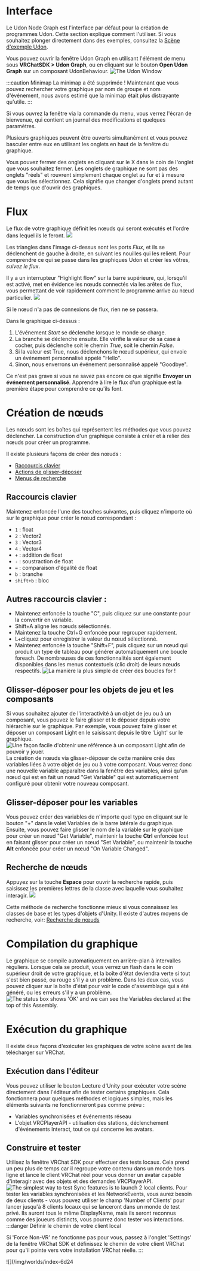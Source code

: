 

# Interface
Le Udon Node Graph est l'interface par défaut pour la création de programmes Udon. Cette section explique comment l'utiliser. Si vous souhaitez plonger directement dans des exemples, consultez la [Scène d'exemple Udon](/worlds/examples/udon-example-scene).

Vous pouvez ouvrir la fenêtre Udon Graph en utilisant l'élément de menu sous **VRChatSDK > Udon Graph**, ou en cliquant sur le bouton **Open Udon Graph** sur un composant UdonBehaviour.
![The Udon Window](/img/worlds/index-a1d7f43-open-graph.png)

:::caution Minimap
La minimap a été supprimée ! Maintenant que vous pouvez rechercher votre graphique par nom de groupe et nom d'événement, nous avons estimé que la minimap était plus distrayante qu'utile.
:::

Si vous ouvrez la fenêtre via la commande du menu, vous verrez l'écran de bienvenue, qui contient un journal des modifications et quelques paramètres.

Plusieurs graphiques peuvent être ouverts simultanément et vous pouvez basculer entre eux en utilisant les onglets en haut de la fenêtre du graphique.

Vous pouvez fermer des onglets en cliquant sur le X dans le coin de l'onglet que vous souhaitez fermer. Les onglets de graphique ne sont pas des onglets "réels" et rouvrent simplement chaque onglet au fur et à mesure que vous les sélectionnez. Cela signifie que changer d'onglets prend autant de temps que d'ouvrir des graphiques.

# Flux
Le flux de votre graphique définit les nœuds qui seront exécutés et l'ordre dans lequel ils le feront.
![](/img/worlds/index-f9c508c-simple-branching.png)

Les triangles dans l'image ci-dessus sont les ports _Flux_, et ils se déclenchent de gauche à droite, en suivant les nouilles qui les relient. Pour comprendre ce qui se passe dans les graphiques Udon et créer les vôtres, _suivez le flux_.

Il y a un interrupteur "Highlight flow" sur la barre supérieure, qui, lorsqu'il est activé, met en évidence les nœuds connectés via les arêtes de flux, vous permettant de voir rapidement comment le programme arrive au nœud particulier.
![](/img/worlds/index-2139dee-simple-flow-highlight.png)

Si le nœud n'a pas de connexions de flux, rien ne se passera.

Dans le graphique ci-dessus :
1. L'événement _Start_ se déclenche lorsque le monde se charge.
2. La branche se déclenche ensuite. Elle vérifie la valeur de sa case à cocher, puis déclenche soit le chemin *True*, soit le chemin *False*.
3. Si la valeur est True, nous déclenchons le nœud supérieur, qui envoie un événement personnalisé appelé "Hello".
4. Sinon, nous enverrons un événement personnalisé appelé "Goodbye".

Ce n'est pas grave si vous ne savez pas encore ce que signifie **Envoyer un événement personnalisé**. Apprendre à lire le flux d'un graphique est la première étape pour comprendre ce qu'ils font.

# Création de nœuds
Les nœuds sont les boîtes qui représentent les méthodes que vous pouvez déclencher. La construction d'un graphique consiste à créer et à relier des nœuds pour créer un programme.

Il existe plusieurs façons de créer des nœuds :
  * [Raccourcis clavier](#raccourcis-clavier)
  * [Actions de glisser-déposer](#glisser-déposer-pour-les-objets-de-jeu-et-les-composants)
  * [Menus de recherche](#recherche-de-nœuds)

## Raccourcis clavier
Maintenez enfoncée l'une des touches suivantes, puis cliquez n'importe où sur le graphique pour créer le nœud correspondant :
* `1` : float
* `2` : Vector2
* `3` : Vector3
* `4` : Vector4
* `+` : addition de float
* `-` : soustraction de float
* `=` : comparaison d'égalité de float
* `b` : branche
* `shift+b` : bloc

## Autres raccourcis clavier :
* Maintenez enfoncée la touche "C", puis cliquez sur une constante pour la convertir en variable.
* Shift+A aligne les nœuds sélectionnés.
* Maintenez la touche Ctrl+G enfoncée pour regrouper rapidement.
* L+cliquez pour enregistrer la valeur du nœud sélectionné.
* Maintenez enfoncée la touche "Shift+F", puis cliquez sur un nœud qui produit un type de tableau pour générer automatiquement une boucle foreach.
De nombreuses de ces fonctionnalités sont également disponibles dans les menus contextuels (clic droit) de leurs nœuds respectifs.
![La manière la plus simple de créer des boucles for !](/img/worlds/index-87b33a4-for-loop.gif)

## Glisser-déposer pour les objets de jeu et les composants
Si vous souhaitez ajouter de l'interactivité à un objet de jeu ou à un composant, vous pouvez le faire glisser et le déposer depuis votre hiérarchie sur le graphique. Par exemple, vous pouvez faire glisser et déposer un composant Light en le saisissant depuis le titre 'Light' sur le graphique.
![Une façon facile d'obtenir une référence à un composant Light afin de pouvoir y jouer.](/img/worlds/index-6238d1e-light-component.jpg)
La création de nœuds via glisser-déposer de cette manière crée des variables liées à votre objet de jeu ou à votre composant. Vous verrez donc une nouvelle variable apparaître dans la fenêtre des variables, ainsi qu'un nœud qui est en fait un nœud "Get Variable" qui est automatiquement configuré pour obtenir votre nouveau composant.

## Glisser-déposer pour les variables
Vous pouvez créer des variables de n'importe quel type en cliquant sur le bouton "+" dans le volet Variables de la barre latérale du graphique. Ensuite, vous pouvez faire glisser le nom de la variable sur le graphique pour créer un nœud "Get Variable", maintenir la touche **Ctrl** enfoncée tout en faisant glisser pour créer un nœud "Set Variable", ou maintenir la touche **Alt** enfoncée pour créer un nœud "On Variable Changed".

## Recherche de nœuds
Appuyez sur la touche **Espace** pour ouvrir la recherche rapide, puis saisissez les premières lettres de la classe avec laquelle vous souhaitez interagir.
![](/img/worlds/index-08df7d3-gameobject-search.png)

Cette méthode de recherche fonctionne mieux si vous connaissez les classes de base et les types d'objets d'Unity. Il existe d'autres moyens de recherche, voir: [Recherche de nœuds](/worlds/udon/graph/searching-for-nodes)

# Compilation du graphique
Le graphique se compile automatiquement en arrière-plan à intervalles réguliers. Lorsque cela se produit, vous verrez un flash dans le coin supérieur droit de votre graphique, et la boîte d'état deviendra verte si tout s'est bien passé, ou rouge s'il y a un problème. Dans les deux cas, vous pouvez cliquer sur la boîte d'état pour voir le code d'assemblage qui a été généré, ou les erreurs s'il y a un problème.
![The status box shows 'OK' and we can see the Variables declared at the top of this Assembly.](/img/worlds/index-fc0a2c0-assembly.png)

# Exécution du graphique
Il existe deux façons d'exécuter les graphiques de votre scène avant de les télécharger sur VRChat.

## Exécution dans l'éditeur
Vous pouvez utiliser le bouton Lecture d'Unity pour exécuter votre scène directement dans l'éditeur afin de tester certains graphiques. Cela fonctionnera pour quelques méthodes et logiques simples, mais les éléments suivants ne fonctionneront pas comme prévu :
* Variables synchronisées et événements réseau
* L'objet VRCPlayerAPI - utilisation des stations, déclenchement d'événements Interact, tout ce qui concerne les avatars.

## Construire et tester
Utilisez la fenêtre VRChat SDK pour effectuer des tests locaux. Cela prend un peu plus de temps car il regroupe votre contenu dans un monde hors ligne et lance le client VRChat réel pour vous donner un avatar capable d'interagir avec des objets et des demandes VRCPlayerAPI.
![The simplest way to test Sync features is to launch 2 local clients.](/img/worlds/index-32da932-local-testing-2.png)
Pour tester les variables synchronisées et les NetworkEvents, vous aurez besoin de deux clients - vous pouvez utiliser le champ 'Number of Clients' pour lancer jusqu'à 8 clients locaux qui se lanceront dans un monde de test privé. Ils auront tous le même DisplayName, mais ils seront reconnus comme des joueurs distincts, vous pourrez donc tester vos interactions.
:::danger Définir le chemin de votre client local

Si 'Force Non-VR' ne fonctionne pas pour vous, passez à l'onglet 'Settings' de la fenêtre VRChat SDK et définissez le chemin de votre client VRChat pour qu'il pointe vers votre installation VRChat réelle.
:::

![](/img/worlds/index-6d24
